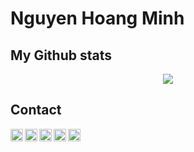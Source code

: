 Nguyen Hoang Minh
=========

My Github stats
---------------
<div align='center'>
	<img src='https://github-readme-stats.vercel.app/api?username=nghminh163&?count_private=true&show_icons=true&theme=graywhite' />
</div>

Contact
-------

<!-- <a href="https://nghminh163.ml">
  <img width="20" align="left"
		 alt="My Facebook file"
		 src="https://cdn.jsdelivr.net/npm/simple-icons@v3/icons/googlechrome.svg">

</a> -->


<a href="https://facebook.com/nhm163">
	<img width="20" align="left"
		 alt="My Facebook file"
		 src="https://cdn.jsdelivr.net/npm/simple-icons@v3/icons/facebook.svg">
</a>


<a href="https://facebook.com/nhm163">
	<img width="20" align="left"
		 alt="My Facebook file"
		 src="https://cdn.jsdelivr.net/npm/simple-icons@v3/icons/facebook.svg">
</a>

<a href="https://github.com/nghminh163">
	<img width="20" align="left"
		 alt="My GitHub profile"
		 src="https://cdn.jsdelivr.net/npm/simple-icons@v3/icons/github.svg">
</a>

<a href="mailto:nghminh163@outlook.com">
	<img width="20" align="left"
		 alt="My Outlook"
		 src="https://cdn.jsdelivr.net/npm/simple-icons@v3/icons/microsoftoutlook.svg">
</a> 

<a href="https://www.linkedin.com/in/nghminh163/">
	<img width="20" align="left"
		 alt="My Linkedin"
		 src="https://cdn.jsdelivr.net/npm/simple-icons@3.13.0/icons/linkedin.svg">
</a> 
